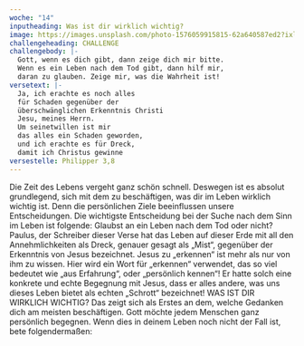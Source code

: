 ```yaml
---
woche: "14"
inputheading: Was ist dir wirklich wichtig?
image: https://images.unsplash.com/photo-1576059915815-62a640587ed2?ixlib=rb-1.2.1&ixid=eyJhcHBfaWQiOjEyMDd9&auto=format&fit=crop&w=1347&q=80
challengeheading: CHALLENGE
challengebody: |-
  Gott, wenn es dich gibt, dann zeige dich mir bitte.
  Wenn es ein Leben nach dem Tod gibt, dann hilf mir,
  daran zu glauben. Zeige mir, was die Wahrheit ist!
versetext: |-
  Ja, ich erachte es noch alles
  für Schaden gegenüber der
  überschwänglichen Erkenntnis Christi
  Jesu, meines Herrn.
  Um seinetwillen ist mir
  das alles ein Schaden geworden,
  und ich erachte es für Dreck,
  damit ich Christus gewinne
versestelle: Philipper 3,8
---
```

Die Zeit des Lebens vergeht ganz schön
schnell. Deswegen ist es absolut grundlegend,
sich mit dem zu beschäftigen,
was dir im Leben wirklich wichtig ist.
Denn die persönlichen Ziele beeinflussen
unsere Entscheidungen. Die wichtigste
Entscheidung bei der Suche nach dem
Sinn im Leben ist folgende: Glaubst an
ein Leben nach dem Tod oder nicht?
Paulus, der Schreiber dieser Verse hat
das Leben auf dieser Erde mit all den
Annehmlichkeiten als Dreck, genauer
gesagt als „Mist“, gegenüber der
Erkenntnis von Jesus bezeichnet.
Jesus zu „erkennen“ ist mehr als nur
von ihm zu wissen. Hier wird ein Wort
für „erkennen“ verwendet, das so viel
bedeutet wie „aus Erfahrung“, oder
„persönlich kennen“! Er hatte solch eine
konkrete und echte Begegnung mit Jesus,
dass er alles andere, was uns dieses
Leben bietet als echten „Schrott“
bezeichnet! WAS IST DIR WIRKLICH
WICHTIG? Das zeigt sich als Erstes an
dem, welche Gedanken dich am meisten
beschäftigen. Gott möchte jedem Menschen
ganz persönlich begegnen. Wenn
dies in deinem Leben noch nicht der Fall
ist, bete folgendermaßen: